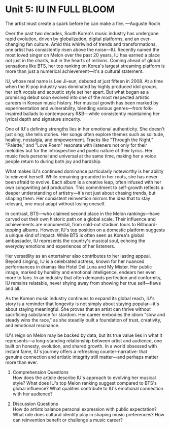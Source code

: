 # Unit 5: IU IN FULL BLOOM
The artist must create a spark before he can make a fire. —Auguste Rodin

Over the past two decades, South Korea's music industry has undergone rapid evolution, driven by globalization, digital platforms, and an ever-changing fan culture. Amid this whirlwind of trends and transformations, one artist has consistently risen above the noise—IU. Recently named the most loved singer on Melon over the past 20 years, IU has earned a place not just in the charts, but in the hearts of millions. Coming ahead of global sensations like BTS, her top ranking on Korea's largest streaming platform is more than just a numerical achievement—it's a cultural statement.

IU, whose real name is Lee Ji-eun, debuted at just fifteen in 2008. At a time when the K-pop industry was dominated by highly produced idol groups, her soft vocals and acoustic style set her apart. But what began as a promising debut soon evolved into one of the most respected artistic careers in Korean music history. Her musical growth has been marked by experimentation and vulnerability, blending various genres—from folk-inspired ballads to contemporary R&B—while consistently maintaining her lyrical depth and signature sincerity.

One of IU's defining strengths lies in her emotional authenticity. She doesn't just sing; she tells stories. Her songs often explore themes such as solitude, healing, nostalgia, and empowerment. Tracks like "Through the Night," "Palette," and "Love Poem" resonate with listeners not only for their melodies but for the introspective and poetic nature of their lyrics. Her music feels personal and universal at the same time, making her a voice people return to during both joy and hardship.

What makes IU's continued dominance particularly noteworthy is her ability to reinvent herself. While remaining grounded in her roots, she has never been afraid to evolve. Each album is a creative leap, often infused with her own songwriting and production. This commitment to self-growth reflects a deeper understanding of artistry—it's not just about chasing trends, but shaping them. Her consistent reinvention mirrors the idea that to stay relevant, one must adapt without losing oneself.

In contrast, BTS—who claimed second place in the Melon rankings—have carved out their own historic path on a global scale. Their influence and achievements are monumental, from sold-out stadium tours to Billboard-topping albums. However, IU's top position on a domestic platform suggests a unique kind of impact. While BTS is often seen as Korea's global ambassador, IU represents the country's musical soul, echoing the everyday emotions and experiences of her listeners.

Her versatility as an entertainer also contributes to her lasting appeal. Beyond singing, IU is a celebrated actress, known for her nuanced performances in dramas like Hotel Del Luna and My Mister. Her public image, marked by humility and emotional intelligence, endears her even more to fans. In an industry that often demands perfection and conformity, IU remains relatable, never shying away from showing her true self—flaws and all.

As the Korean music industry continues to expand its global reach, IU's story is a reminder that longevity is not simply about staying popular—it's about staying meaningful. She proves that an artist can thrive without sacrificing substance for stardom. Her career embodies the idiom "slow and steady wins the race," as she steadily built a foundation of trust, creativity, and emotional resonance.

IU's reign on Melon may be backed by data, but its true value lies in what it represents—a long-standing relationship between artist and audience, one built on honesty, evolution, and shared growth. In a world obsessed with instant fame, IU's journey offers a refreshing counter-narrative: that genuine connection and artistic integrity still matter—and perhaps matter more than ever.

01. Comprehension Questions\
How does the article describe IU's approach to evolving her musical style?
What does IU's top Melon ranking suggest compared to BTS's global influence?
What qualities contribute to IU's emotional connection with her audience?

02. Discussion Questions\
How do artists balance personal expression with public expectation?
What role does cultural identity play in shaping music preferences?
How can reinvention benefit or challenge a music career?
